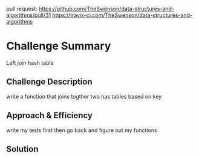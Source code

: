 pull request: https://github.com/TheSwenson/data-structures-and-algorithms/pull/31
https://travis-ci.com/TheSwenson/data-structures-and-algorithms
# Challenge Summary
Left join hash table

## Challenge Description
write a function that joins togther two has tables based on key

## Approach & Efficiency
write my tests first then go back and figure out my functions

## Solution
